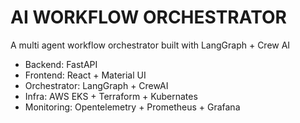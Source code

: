 # AI WORKFLOW ORCHESTRATOR

A multi agent workflow orchestrator built with LangGraph + Crew AI
- Backend: FastAPI
- Frontend: React + Material UI
- Orchestrator: LangGraph + CrewAI
- Infra: AWS EKS + Terraform + Kubernates
- Monitoring: Opentelemetry + Prometheus + Grafana